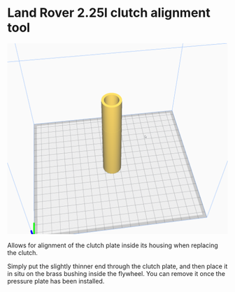 # Land Rover 2.25l clutch alignment tool

![Tool preview](./preview.png)

Allows for alignment of the clutch plate inside its housing
when replacing the clutch.

Simply put the slightly thinner end through the clutch
plate, and then place it in situ on the brass bushing inside
the flywheel. You can remove it once the pressure plate has
been installed.
